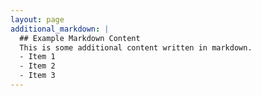 ```yaml
---
layout: page
additional_markdown: |
  ## Example Markdown Content
  This is some additional content written in markdown.
  - Item 1
  - Item 2
  - Item 3
---
```

